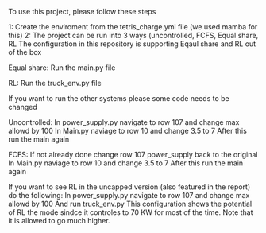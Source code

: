 To use this project, please follow these steps

1:
Create the enviroment from the tetris_charge.yml file (we used mamba for this)
2:
The project can be run into 3 ways (uncontrolled, FCFS, Equal share, RL
The configuration in this repository is supporting Eqaul share and RL out of the box

Equal share:
Run the main.py file

RL:
Run the truck_env.py file

If you want to run the other systems please some code needs to be changed

Uncontrolled:
In power_supply.py navigate to row 107 and change max allowd by 100
In Main.py naviage to row 10 and change 3.5 to 7
After this run the main again

FCFS:
If not already done change row 107 power_supply back to the original
In Main.py naviage to row 10 and change 3.5 to 7
After this run the main again

If you want to see RL in the uncapped version (also featured in the report) do the following:
In power_supply.py navigate to row 107 and change max allowd by 100
And run truck_env.py
This configuration shows the potential of RL the mode sindce it controles to 70 KW for most of the time.
Note that it is allowed to go much higher.

